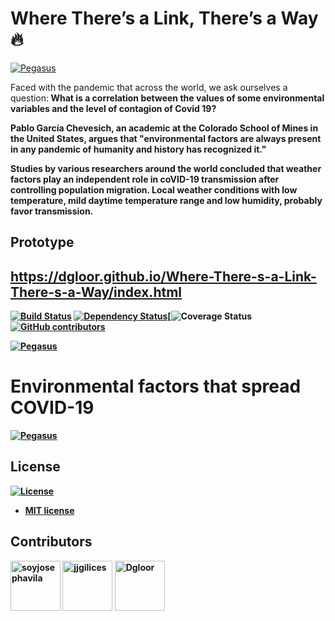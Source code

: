 # **Where There’s a Link, There’s a Way 🔥**
<a href="https://github.com/jjgilces/Where-There-s-a-Link-There-s-a-Way"><img src="https://raw.githubusercontent.com/jjgilces/Where-There-s-a-Link-There-s-a-Way/master/src/images/image.png" title="Pegasus" alt="Pegasus"></a>


Faced with the pandemic that across the world, we ask ourselves a question:<b> What is a correlation between the values of some environmental variables and the level of contagion of Covid 19? <b>

Pablo García Chevesich, an academic at the Colorado School of Mines in the United States, argues that "environmental factors are always present in any pandemic of humanity and history has recognized it."

Studies by various researchers around the world concluded that weather factors play an independent role in coVID-19 transmission after controlling population migration. Local weather conditions with low temperature, mild daytime temperature range and low humidity, probably favor transmission.

## Prototype
https://dgloor.github.io/Where-There-s-a-Link-There-s-a-Way/index.html
---


[![Build Status](http://img.shields.io/travis/badges/badgerbadgerbadger.svg?style=flat-square)](https://travis-ci.org/badges/badgerbadgerbadger) [![Dependency Status](http://img.shields.io/gemnasium/badges/badgerbadgerbadger.svg?style=flat-square)](https://gemnasium.com/badges/badgerbadgerbadger)[![Coverage Status](http://img.shields.io/coveralls/badges/badgerbadgerbadger.svg?style=flat-square)[![GitHub contributors](https://img.shields.io/badge/contributors-3-green)](https://github.com/jjgilces/Where-There-s-a-Link-There-s-a-Way/graphs/contributors)


<a href="https://github.com/jjgilces/Where-There-s-a-Link-There-s-a-Way"><img src="https://raw.githubusercontent.com/jjgilces/Where-There-s-a-Link-There-s-a-Way/master/src/images/PEGASUS.png" title="Pegasus" alt="Pegasus"></a>


# Environmental factors that spread COVID-19
<a href="https://github.com/jjgilces/Where-There-s-a-Link-There-s-a-Way"><img src="https://raw.githubusercontent.com/jjgilces/Where-There-s-a-Link-There-s-a-Way/master/src/images/factors_covid-19.png" title="Pegasus" alt="Pegasus"></a>


## License

[![License](http://img.shields.io/:license-mit-blue.svg?style=flat-square)](http://badges.mit-license.org)

- **[MIT license](http://opensource.org/licenses/mit-license.php)**

## Contributors

[//]: contributor-faces

<a href="https://github.com/eljosephavila123"><img src="https://avatars1.githubusercontent.com/u/46098690?s=460&u=42fd0c7c45d2dd602fe718bd937a31b46a5a811f&v=4" title="soyjosephavila" width="80" height="80"></a> <a href="https://github.com/jjgilces"><img src="https://avatars3.githubusercontent.com/u/59465061?s=460&u=90d64167df934f58e7e1e7f5ccaba9fa6d2581cb&v=4" title="jjgilices" width="80" height="80"></a> <a href="https://github.com/Dgloor"><img src="https://avatars1.githubusercontent.com/u/56457514?s=460&u=c0dbe623fc6df8d055c31cd337c81fa50b34d630&v=4" title="Dgloor" width="80" height="80"></a>




[//]: contributor-faces
